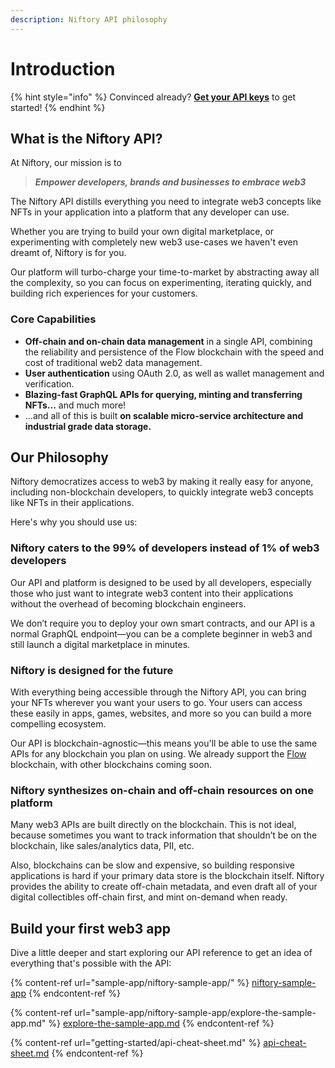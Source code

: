 ```yaml
---
description: Niftory API philosophy
---
```


# Introduction

{% hint style="info" %}
Convinced already? [**Get your API keys**](getting-started/api-quickstart/) to get started!
{% endhint %}

## What is the Niftory API?

At Niftory, our mission is to&#x20;

> _**Empower developers, brands and businesses to embrace web3**_

The Niftory API distills everything you need to integrate web3 concepts like NFTs in your application into a platform that any developer can use.

Whether you are trying to build your own digital marketplace, or experimenting with completely new web3 use-cases we haven't even dreamt of, Niftory is for you.

Our platform will turbo-charge your time-to-market by abstracting away all the complexity, so you can focus on experimenting, iterating quickly, and building rich experiences for your customers.

### Core Capabilities

* **Off-chain and on-chain data management** in a single API, combining the reliability and persistence of the Flow blockchain with the speed and cost of traditional web2 data management.
* **User authentication** using OAuth 2.0, as well as wallet management and verification.
* **Blazing-fast GraphQL APIs for querying, minting and transferring NFTs...** and much more!
* ...and all of this is built **on scalable micro-service architecture and industrial grade data storage.**

## Our Philosophy

Niftory democratizes access to web3 by making it really easy for anyone, including non-blockchain developers, to quickly integrate web3 concepts like NFTs in their applications.

Here's why you should use us:

### Niftory caters to the 99% of developers instead of 1% of web3 developers&#x20;

Our API and platform is designed to be used by all developers, especially those who just want to integrate web3 content into their applications without the overhead of becoming blockchain engineers.

We don’t require you to deploy your own smart contracts, and our API is a normal GraphQL endpoint—you can be a complete beginner in web3 and still launch a digital marketplace in minutes.&#x20;

### Niftory is designed for the future

With everything being accessible through the Niftory API, you can bring your NFTs wherever you want your users to go. Your users can access these easily in apps, games, websites, and more so you can build a more compelling ecosystem.&#x20;

Our API is blockchain-agnostic—this means you'll be able to use the same APIs for any blockchain you plan on using. We already support the [Flow](https://www.onflow.org/) blockchain, with other blockchains coming soon.

### Niftory synthesizes on-chain and off-chain resources on one platform&#x20;

Many web3 APIs are built directly on the blockchain. This is not ideal, because sometimes you want to track information that shouldn’t be on the blockchain, like sales/analytics data, PII, etc.&#x20;

Also, blockchains can be slow and expensive, so building responsive applications is hard if your primary data store is the blockchain itself. Niftory provides the ability to create off-chain metadata, and even draft all of your digital collectibles off-chain first, and mint on-demand when ready.&#x20;

## Build your first web3 app

Dive a little deeper and start exploring our API reference to get an idea of everything that's possible with the API:

{% content-ref url="sample-app/niftory-sample-app/" %}
[niftory-sample-app](sample-app/niftory-sample-app/)
{% endcontent-ref %}

{% content-ref url="sample-app/niftory-sample-app/explore-the-sample-app.md" %}
[explore-the-sample-app.md](sample-app/niftory-sample-app/explore-the-sample-app.md)
{% endcontent-ref %}

{% content-ref url="getting-started/api-cheat-sheet.md" %}
[api-cheat-sheet.md](getting-started/api-cheat-sheet.md)
{% endcontent-ref %}
